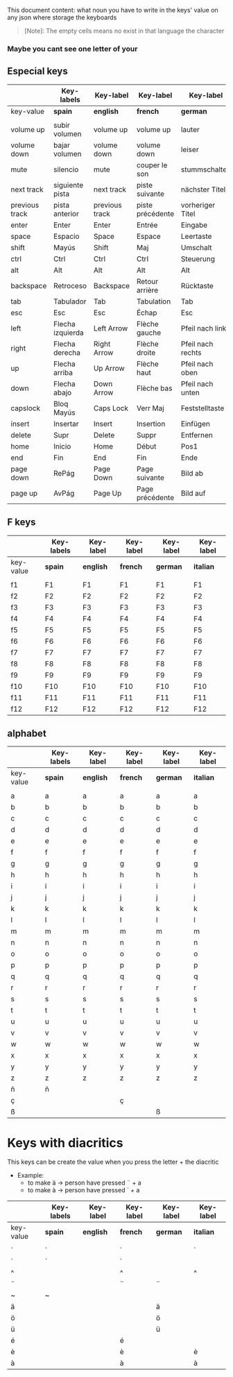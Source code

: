 This document content: what noun you have to write in the keys' value on any json where storage the keyboards

> [Note]: The empty cells means no exist in that language the character

### Maybe you cant see one letter of your

## Especial keys

|                | Key-labels       | Key-label      | Key-label        | Key-label         | Key-label        |
| -------------- | ---------------- | -------------- | ---------------- | ----------------- | ---------------- |
| key-value      | **spain**        | **english**    | **french**       | **german**        | **italian**      |
|                |                  |                |                  |                   |                  |
| volume up      | subir volumen    | volume up      | volume up        | lauter            | alza volume      |
| volume down    | bajar volumen    | volume down    | volume down      | leiser            | abbassa volume   |
| mute           | silencio         | mute           | couper le son    | stummschalten     | silenzioso       |
| next track     | siguiente pista  | next track     | piste suivante   | nächster Titel    | brano successivo |
| previous track | pista anterior   | previous track | piste précédente | vorheriger Titel  | brano precedente |
| enter          | Enter            | Enter          | Entrée           | Eingabe           | Invio            |
| space          | Espacio          | Space          | Espace           | Leertaste         | Spazio           |
| shift          | Mayús            | Shift          | Maj              | Umschalt          | Maiusc           |
| ctrl           | Ctrl             | Ctrl           | Ctrl             | Steuerung         | Ctrl             |
| alt            | Alt              | Alt            | Alt              | Alt               | Alt              |
| backspace      | Retroceso        | Backspace      | Retour arrière   | Rücktaste         | Canc             |
| tab            | Tabulador        | Tab            | Tabulation       | Tab               | Tabulazione      |
| esc            | Esc              | Esc            | Échap            | Esc               | Esc              |
| left           | Flecha izquierda | Left Arrow     | Flèche gauche    | Pfeil nach links  | Freccia sinistra |
| right          | Flecha derecha   | Right Arrow    | Flèche droite    | Pfeil nach rechts | Freccia destra   |
| up             | Flecha arriba    | Up Arrow       | Flèche haut      | Pfeil nach oben   | Freccia su       |
| down           | Flecha abajo     | Down Arrow     | Flèche bas       | Pfeil nach unten  | Freccia giù      |
| capslock       | Bloq Mayús       | Caps Lock      | Verr Maj         | Feststelltaste    | Blocco Maiusc    |
| insert         | Insertar         | Insert         | Insertion        | Einfügen          | Inserisci        |
| delete         | Supr             | Delete         | Suppr            | Entfernen         | Cancella         |
| home           | Inicio           | Home           | Début            | Pos1              | Inizio           |
| end            | Fin              | End            | Fin              | Ende              | Fine             |
| page down      | RePág            | Page Down      | Page suivante    | Bild ab           | Pagina giù       |
| page up        | AvPág            | Page Up        | Page précédente  | Bild auf          | Pagina su        |

## F keys

|           | Key-labels | Key-label   | Key-label  | Key-label  | Key-label   |
| --------- | ---------- | ----------- | ---------- | ---------- | ----------- |
| key-value | **spain**  | **english** | **french** | **german** | **italian** |
|           |            |             |            |            |             |
| f1        | F1         | F1          | F1         | F1         | F1          |
| f2        | F2         | F2          | F2         | F2         | F2          |
| f3        | F3         | F3          | F3         | F3         | F3          |
| f4        | F4         | F4          | F4         | F4         | F4          |
| f5        | F5         | F5          | F5         | F5         | F5          |
| f6        | F6         | F6          | F6         | F6         | F6          |
| f7        | F7         | F7          | F7         | F7         | F7          |
| f8        | F8         | F8          | F8         | F8         | F8          |
| f9        | F9         | F9          | F9         | F9         | F9          |
| f10       | F10        | F10         | F10        | F10        | F10         |
| f11       | F11        | F11         | F11        | F11        | F11         |
| f12       | F12        | F12         | F12        | F12        | F12         |

## alphabet

|           | Key-labels | Key-label   | Key-label  | Key-label  | Key-label   |
| --------- | ---------- | ----------- | ---------- | ---------- | ----------- |
| key-value | **spain**  | **english** | **french** | **german** | **italian** |
|           |            |             |            |            |             |
| a         | a          | a           | a          | a          | a           |
| b         | b          | b           | b          | b          | b           |
| c         | c          | c           | c          | c          | c           |
| d         | d          | d           | d          | d          | d           |
| e         | e          | e           | e          | e          | e           |
| f         | f          | f           | f          | f          | f           |
| g         | g          | g           | g          | g          | g           |
| h         | h          | h           | h          | h          | h           |
| i         | i          | i           | i          | i          | i           |
| j         | j          | j           | j          | j          | j           |
| k         | k          | k           | k          | k          | k           |
| l         | l          | l           | l          | l          | l           |
| m         | m          | m           | m          | m          | m           |
| n         | n          | n           | n          | n          | n           |
| o         | o          | o           | o          | o          | o           |
| p         | p          | p           | p          | p          | p           |
| q         | q          | q           | q          | q          | q           |
| r         | r          | r           | r          | r          | r           |
| s         | s          | s           | s          | s          | s           |
| t         | t          | t           | t          | t          | t           |
| u         | u          | u           | u          | u          | u           |
| v         | v          | v           | v          | v          | v           |
| w         | w          | w           | w          | w          | w           |
| x         | x          | x           | x          | x          | x           |
| y         | y          | y           | y          | y          | y           |
| z         | z          | z           | z          | z          | z           |
| ñ         | ñ          |             |            |            |             |
| ç         |            |             | ç          |            |             |
| ß         |            |             |            | ß          |             |

# Keys with diacritics

This keys can be create the value when you press the letter + the diacritic

- Example:
  - to make ä -> person have pressed ¨ + a
  - to make à -> person have pressed ` + a

|           | Key-labels | Key-label   | Key-label  | Key-label  | Key-label   |
| --------- | ---------- | ----------- | ---------- | ---------- | ----------- |
| key-value | **spain**  | **english** | **french** | **german** | **italian** |
|           |            |             |            |            |             |
| `         | `          |             | `          |            | `           |
| ´         | ´          |             | ´          |            |             |
| ^         |            |             | ^          |            | ^           |
| ¨         |            |             | ¨          | ¨          |             |
| ~         | ~          |             |            |            |             |
| ä         |            |             |            | ä          |             |
| ö         |            |             |            | ö          |             |
| ü         |            |             |            | ü          |             |
| é         |            |             | é          |            |             |
| è         |            |             | è          |            | è           |
| à         |            |             | à          |            | à           |
